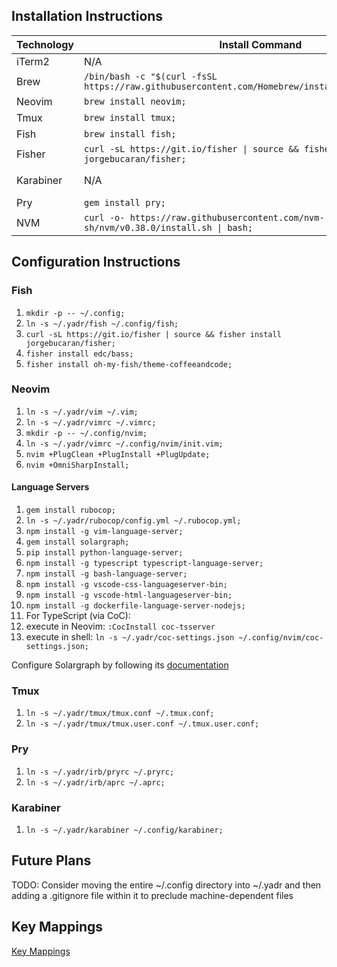 ## Installation Instructions

Technology | Install Command | Latest Instructions
---------- | --------------- | -------------------
iTerm2 | N/A | https://iterm2.com
Brew | `/bin/bash -c "$(curl -fsSL https://raw.githubusercontent.com/Homebrew/install/HEAD/install.sh)";` | https://github.com/Homebrew/brew
Neovim | `brew install neovim;` | https://github.com/neovim/neovim
Tmux | `brew install tmux;` | 
Fish | `brew install fish;` | https://fishshell.com/
Fisher | `curl -sL https://git.io/fisher \| source && fisher install jorgebucaran/fisher;` | https://github.com/jorgebucaran/fisher
Karabiner | N/A | https://github.com/pqrs-org/Karabiner-Elements
Pry | `gem install pry;` | https://github.com/pry/pry
NVM | `curl -o- https://raw.githubusercontent.com/nvm-sh/nvm/v0.38.0/install.sh \| bash;` | https://github.com/nvm-sh/nvm


## Configuration Instructions

### Fish

1. `mkdir -p -- ~/.config;`
1. `ln -s ~/.yadr/fish ~/.config/fish;`
1. `curl -sL https://git.io/fisher | source && fisher install jorgebucaran/fisher;`
1. `fisher install edc/bass;`
1. `fisher install oh-my-fish/theme-coffeeandcode;`

### Neovim

1. `ln -s ~/.yadr/vim ~/.vim;`
1. `ln -s ~/.yadr/vimrc ~/.vimrc;`
1. `mkdir -p -- ~/.config/nvim;`
1. `ln -s ~/.yadr/vimrc ~/.config/nvim/init.vim;`
1. `nvim +PlugClean +PlugInstall +PlugUpdate;`
1. `nvim +OmniSharpInstall;`

#### Language Servers

1. `gem install rubocop;`
1. `ln -s ~/.yadr/rubocop/config.yml ~/.rubocop.yml;`
1. `npm install -g vim-language-server;`
1. `gem install solargraph;`
1. `pip install python-language-server;`
1. `npm install -g typescript typescript-language-server;`
1. `npm install -g bash-language-server;`
1. `npm install -g vscode-css-languageserver-bin;`
1. `npm install -g vscode-html-languageserver-bin;`
1. `npm install -g dockerfile-language-server-nodejs;`
1. For TypeScript (via CoC):
  1. execute in Neovim: `:CocInstall coc-tsserver`
  1. execute in shell: `ln -s ~/.yadr/coc-settings.json ~/.config/nvim/coc-settings.json;`

Configure Solargraph by following its [documentation](https://github.com/castwide/solargraph)

### Tmux

1. `ln -s ~/.yadr/tmux/tmux.conf ~/.tmux.conf;`
1. `ln -s ~/.yadr/tmux/tmux.user.conf ~/.tmux.user.conf;`

### Pry

1. `ln -s ~/.yadr/irb/pryrc ~/.pryrc;`
1. `ln -s ~/.yadr/irb/aprc ~/.aprc;`

### Karabiner

1. `ln -s ~/.yadr/karabiner ~/.config/karabiner;`

## Future Plans

TODO: Consider moving the entire ~/.config directory into ~/.yadr and then adding a .gitignore file within it to preclude machine-dependent files

## Key Mappings

[Key Mappings](./keymappings.md)
